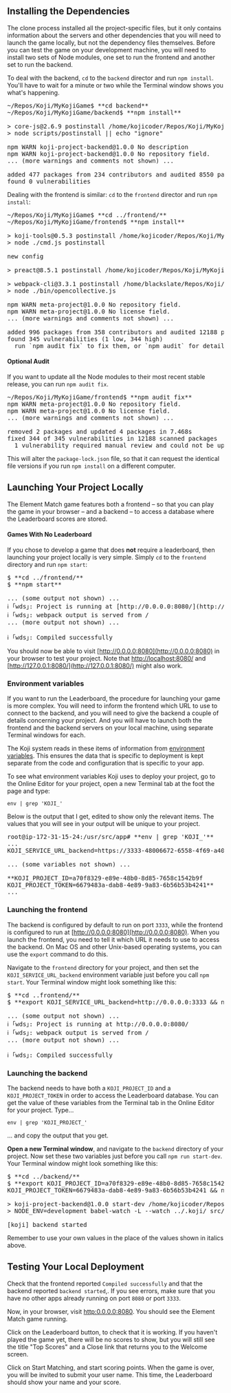 

## Installing the Dependencies

The clone process installed all the project-specific files, but it only contains information about the servers and other dependencies that you will need to launch the game locally, but not the dependency files themselves. Before you can test the game on your development machine, you will need to install two sets of Node modules, one set to run the frontend and another set to run the backend.

To deal with the backend, `cd` to the `backend` director and run `npm install`. You'll have to wait for a minute or two while the Terminal window shows you what's happening.

<pre class="terminal"><span class="path">~/Repos/Koji/MyKojiGame$</span> **cd backend**
<span class="path">~/Repos/Koji/MyKojiGame/backend$</span> **npm install**

> core-js@2.6.9 postinstall /home/kojicoder/Repos/Koji/MyKojiGame/backend/node_modules/core-js
> node scripts/postinstall || echo "ignore"

<span class="npm">npm</span> <span class="warn">WARN</span> koji-project-backend@1.0.0 No description
<span class="npm">npm</span> <span class="warn">WARN</span> koji-project-backend@1.0.0 No repository field.
<span class="comment">... (more warnings and comments not shown) ...</span>

added 477 packages from 234 contributors and audited 8550 packages in 6.678s
found 0 vulnerabilities
</pre>

Dealing with the frontend is similar: `cd` to the `frontend` director and run `npm install`:

<pre class="terminal"><span class="path">~/Repos/Koji/MyKojiGame$</span> **cd ../frontend/**
<span class="path">~/Repos/Koji/MyKojiGame/frontend$</span> **npm install**

> koji-tools@0.5.3 postinstall /home/kojicoder/Repos/Koji/MyKojiGame/frontend/node_modules/koji-tools
> node ./cmd.js postinstall

new config

> preact@8.5.1 postinstall /home/kojicoder/Repos/Koji/MyKojiGame/frontend/node_modules/preact

> webpack-cli@3.3.1 postinstall /home/blackslate/Repos/Koji/MyKojiGame/frontend/node_modules/webpack-cli
> node ./bin/opencollective.js

<span class="npm">npm</span> <span class="warn">WARN</span> meta-project@1.0.0 No repository field.
<span class="npm">npm</span> <span class="warn">WARN</span> meta-project@1.0.0 No license field.
<span class="comment">... (more warnings and comments not shown) ...</span>

added 996 packages from 358 contributors and audited 12188 packages in 14.023s
found 345 vulnerabilities (1 low, 344 high)
  run `npm audit fix` to fix them, or `npm audit` for details
</pre>


#### Optional Audit

If you want to update all the Node modules to their most recent stable release, you can run `npm audit fix`.

<pre class="terminal"><span class="path">~/Repos/Koji/MyKojiGame/frontend$</span> **npm audit fix**
<span class="npm">npm</span> <span class="warn">WARN</span> meta-project@1.0.0 No repository field.
<span class="npm">npm</span> <span class="warn">WARN</span> meta-project@1.0.0 No license field.
<span class="comment">... (more warnings and comments not shown) ...</span>

removed 2 packages and updated 4 packages in 7.468s
fixed 344 of 345 vulnerabilities in 12188 scanned packages
  1 vulnerability required manual review and could not be updated
</pre>

This will alter the `package-lock.json` file, so that it can request the identical file versions if you run `npm install` on a different computer.


## Launching Your Project Locally

The Element Match game features both a frontend – so that you can play the game in your browser – and a backend – to access a database where the Leaderboard scores are stored.


#### Games With No Leaderboard

If you chose to develop a game that does **not** require a leaderboard, then launching your project locally is very simple. Simply `cd` to the `frontend` directory and run `npm start`:

<pre class="terminal"><span class="path">$</span> **cd ../frontend/**
<span class="path">$</span> **npm start**

<span class="comment">... (some output not shown) ...</span>
<span class="path">ℹ</span> <span class="wds">｢wds｣</span>: Project is running at <span class="path">[http://0.0.0.0:8080/](http://0.0.0.0:8080)</span>
<span class="path">ℹ</span> <span class="wds">｢wds｣</span>: webpack output is served from <span class="path">/</span>
<span class="comment">... (more output not shown) ...</span>

<span class="path">ℹ</span> <span class="wds">｢wds｣</span>: Compiled successfully
</pre>

You should now be able to visit [http://0.0.0.0:8080](http://0.0.0.0:8080) in your browser to test your project. Note that [http://localhost:8080/](http://localhost:8080/) and [http://127.0.0.1:8080/](http://127.0.0.1:8080/) might also work.


### Environment variables

If you want to run the Leaderboard, the procedure for launching your game is more complex. You will need to inform the frontend which URL to use to connect to the backend, and you will need to give the backend a couple of details concerning your project. And you will have to launch both the frontend and the backend servers on your local machine, using separate Terminal windows for each.

The Koji system reads in these items of information from [environment variables](https://en.wikipedia.org/wiki/Environment_variable). This ensures the data that is specific to deployment is kept separate from the code and configuration that is specific to your app.

To see what environment variables Koji uses to deploy your project, go to the Online Editor for your project, open a new Terminal tab at the foot the page and type:

    env | grep 'KOJI_'

Below is the output that I get, edited to show only the relevant items. The values that you will see in your output will be unique to your project.

<pre class="koji">root@ip-172-31-15-24:/usr/src/app# **env | grep 'KOJI_'**
<span class="comment">...</span>
KOJI_SERVICE_URL_backend=<span class="custom">https://3333-48006672-6558-4f69-a40c-e4142c15067f.koji-staging.com</span>

<span class="comment">... (some variables not shown) ...</span>

**KOJI_PROJECT_ID=<span class="custom">a70f8329-e89e-48b0-8d85-7658c1542b9f</span>
KOJI_PROJECT_TOKEN=<span class="custom">6679483a-dab8-4e89-9a83-6b56b53b4241</span>**
<span class="comment">...</span>
</pre>

### Launching the frontend

The backend is configured by default to run on port `3333`, while the frontend is configured to run at [http://0.0.0.0:8080](http://0.0.0.0:8080). When you launch the frontend, you need to tell it which URL it needs to use to access the backend. On Mac OS and other Unix-based operating systems, you can use the `export` command to do this.

Navigate to the `frontend` directory for your project, and then set the `KOJI_SERVICE_URL_backend` environment variable just before you call `npm start`. Your Terminal window might look something like this:

<pre class="terminal"><span class="path">$</span> **cd ..frontend/**
<span class="path">$</span> **export KOJI_SERVICE_URL_backend=http://0.0.0.0:3333 && npm start**

<span class="comment">... (some output not shown) ...</span>
<span class="path">ℹ</span> <span class="wds">｢wds｣</span>: Project is running at <span class="path">http://0.0.0.0:8080/</span>
<span class="path">ℹ</span> <span class="wds">｢wds｣</span>: webpack output is served from <span class="path">/</span>
<span class="comment">... (more output not shown) ...</span>

<span class="path">ℹ</span> <span class="wds">｢wds｣</span>: Compiled successfully
</pre>

### Launching the backend

The backend needs to have both a `KOJI_PROJECT_ID` and a `KOJI_PROJECT_TOKEN` in order to access the Leaderboard database. You can get the value of these variables from the Terminal tab in the Online Editor for your project. Type...

`env | grep 'KOJI_PROJECT_'`

... and copy the output that you get.

**Open a new Terminal window**, and navigate to the `backend` directory of your project. Now set these two variables just before you call `npm run start-dev`. Your Terminal window might look something like this:

<pre class="terminal"><span class="path">$</span> **cd ../backend/**
<span class="path">$</span> **export KOJI_PROJECT_ID=<span class="custom">a70f8329-e89e-48b0-8d85-7658c1542b9f</span> && export
KOJI_PROJECT_TOKEN=<span class="custom">6679483a-dab8-4e89-9a83-6b56b53b4241</span> && npm run start-dev**

> koji-project-backend@1.0.0 start-dev /home/kojicoder/Repos/Koji/Element Match/39ff/backend
> NODE_ENV=development babel-watch -L --watch ../.koji/ src/server.js

[koji] backend started
</pre>

Remember to use your own values in the place of the values shown in italics above.

## Testing Your Local Deployment

Check that the frontend reported `Compiled successfully` and that the backend reported `backend started`,. If you see errors, make sure that you have no other apps already running on port `8080` or port `3333`.

Now, in your browser, visit [http:0.0.0.0:8080](http:0.0.0.0:8080). You should see the Element Match game running.

Click on the Leaderboard button, to check that it is working. If you haven't played the game yet, there will be no scores to show, but you will still see the title "Top Scores" and a Close link that returns you to the Welcome screen.

Click on Start Matching, and start scoring points. When the game is over, you will be invited to submit your user name. This time, the Leaderboard should show your name and your score.
